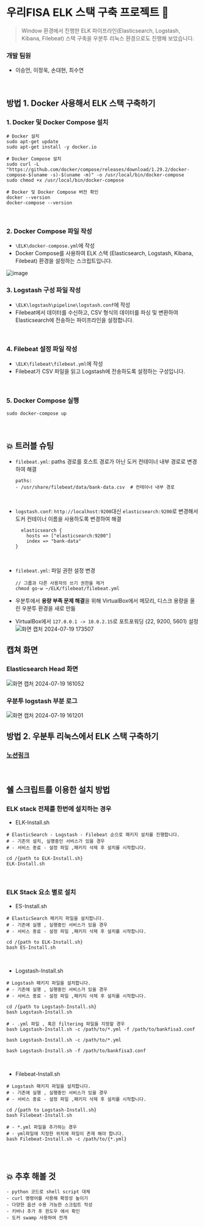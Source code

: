 # 우리FISA ELK 스택 구축 프로젝트 🔨
> Window 환경에서 진행한 ELK 파이프라인(Elasticsearch, Logstash, Kibana, Filebeat) 스택 구축을 우분투 리눅스 환경으로도 진행해 보았습니다.

### 개발 팀원
- 이승언, 이정욱, 손대현, 최수연
<br/>

## 방법 1. Docker 사용해서 ELK 스택 구축하기
### 1. Docker 및 Docker Compose 설치
```
# Docker 설치
sudo apt-get update
sudo apt-get install -y docker.io

# Docker Compose 설치
sudo curl -L "https://github.com/docker/compose/releases/download/1.29.2/docker-compose-$(uname -s)-$(uname -m)" -o /usr/local/bin/docker-compose
sudo chmod +x /usr/local/bin/docker-compose

# Docker 및 Docker Compose 버전 확인
docker --version
docker-compose --version
```
<br/>

### 2. Docker Compose 파일 작성
- ```\ELK\docker-compose.yml```에 작성
- Docker Compose를 사용하여 ELK 스택 (Elasticsearch, Logstash, Kibana, Filebeat) 환경을 설정하는 스크립트입니다.

![image](https://github.com/user-attachments/assets/ef498b55-15e3-44c7-bdf4-44c03a442434)
<br/>

### 3. Logstash 구성 파일 작성
- ```\ELK\logstash\pipeline\logstash.conf```에 작성
-  Filebeat에서 데이터를 수신하고, CSV 형식의 데이터를 파싱 및 변환하여 Elasticsearch에 전송하는 파이프라인을 설정합니다.
<br/>

### 4. Filebeat 설정 파일 작성
- ```\ELK\filebeat\filebeat.yml```에 작성
- Filebeat가 CSV 파일을 읽고 Logstash에 전송하도록 설정하는 구성입니다.
<br/>

### 5. Docker Compose 실행
```
sudo docker-compose up
```
<br/>

## 💥 트러블 슈팅
- ```filebeat.yml```: paths 경로를 호스트 경로가 아닌 도커 컨테이너 내부 경로로 변경하여 해결
    ```
    paths:
    - /usr/share/filebeat/data/bank-data.csv  # 컨테이너 내부 경로
    ```
    <br/>
- ```logstash.conf```: ```http://localhost:9200```대신 ```elasticsearch:9200```로 변경해서 도커 컨테이너 이름을 사용하도록 변경하여 해결
    ```
      elasticsearch {
        hosts => ["elasticsearch:9200"]
        index => "bank-data"
    }
    ```
    <br/>
- ```filebeat.yml```: 파일 권한 설정 변경
    ```
    // 그룹과 다른 사용자의 쓰기 권한을 제거
    chmod go-w ~/ELK/filebeat/filebeat.yml
    ```
- 우분투에서 **용량 부족 문제 해결**을 위해 VirtualBox에서 메모리, 디스크 용량을 올린 우분투 환경을 새로 만듦

- VirtualBox에서 ```127.0.0.1 -> 10.0.2.15```로 포트포워딩 (22, 9200, 5601) 설정
![화면 캡처 2024-07-19 173507](https://github.com/user-attachments/assets/ef59c3d8-dd0f-425b-9448-676f03a65727)

## 캡쳐 화면
### Elasticsearch Head 화면
![화면 캡처 2024-07-19 161052](https://github.com/user-attachments/assets/7a71cc81-e0cf-486f-b53a-c011f34a265f)
<br/>


### 우분투 logstash 부분 로그
![화면 캡처 2024-07-19 161201](https://github.com/user-attachments/assets/beda40d4-a476-4041-9bf5-04576bea7209)
<br/>

## 방법 2. 우분투 리눅스에서 ELK 스택 구축하기
### [노션링크](https://mirage-rosemary-e9d.notion.site/07-19-D-10-Pipe-13c5ed9ed2464108b8fde0675bb5346f)
<br/>

## 쉘 스크립트를 이용한 설치 방법

### ELK stack 전체를 한번에 설치하는 경우
-  ELK-Install.sh
```
# ElasticSearch - Logstash - Filebeat 순으로 패키지 설치를 진행합니다.
# - 기존의 설치, 실행중인 서비스가 있을 경우
# - 서비스 종료 - 설정 파일 ,패키지 삭제 후 설치를 시작합니다.

cd /{path to ELK-Install.sh}
ELK-Install.sh
```

<br>

### ELK Stack 요소 별로 설치

- ES-Install.sh

```
# ElasticSearch 패키지 파일을 설치합니다.
# - 기존에 실행 , 실행중인 서비스가 있을 경우
# - 서비스 종료 - 설정 파일 ,패키지 삭제 후 설치를 시작합니다.

cd /{path to ELK-Install.sh}
bash ES-Install.sh
```
<br>

- Logstash-Install.sh
```
# Logstash 패키지 파일을 설치합니다.
# - 기존에 실행 , 실행중인 서비스가 있을 경우
# - 서비스 종료 - 설정 파일 ,패키지 삭제 후 설치를 시작합니다.

cd /{path to Logstash-Install.sh}
bash Logstash-Install.sh

# - .yml 파일 , 혹은 filtering 파일을 지정할 경우
bash Logstash-Install.sh -c /path/to/*.yml -f /path/to/bankfisa3.conf

bash Logstash-Install.sh -c /path/to/*.yml

bash Logstash-Install.sh -f /path/to/bankfisa3.conf
```
<br>

- Filebeat-Install.sh
```
# Logstash 패키지 파일을 설치합니다.
# - 기존에 실행 , 실행중인 서비스가 있을 경우
# - 서비스 종료 - 설정 파일 ,패키지 삭제 후 설치를 시작합니다.

cd /{path to Logstash-Install.sh}
bash Filebeat-Install.sh

# - *.yml 파일을 추가하는 경우
# - yml파일에 지정한 위치에 파일이 존재 해야 합니다.
bash Filebeat-Install.sh -c /path/to/{*.yml}


```

<br>


## 💥 추후 해볼 것
```
- python 코드로 shell script 대체
- curl 명령어를 사용해 확장성 높이기
- 다양한 옵션 수용 가능한 스크립트 작성
- 키바나 추가 후 윈도우 에서 확인
- 도커 swamp 사용하여 전개
```

